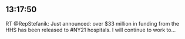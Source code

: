 ## 13:17:50
RT @RepStefanik: Just announced: over $33 million in funding from the HHS has been released to #NY21 hospitals. I will continue to work to…
